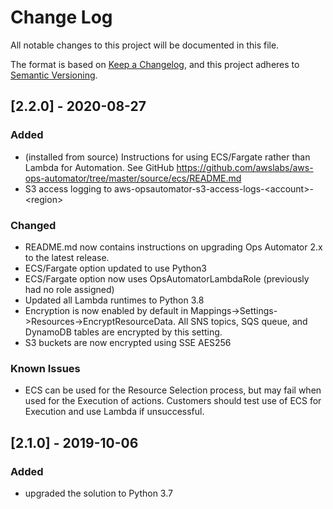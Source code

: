 # Change Log
All notable changes to this project will be documented in this file.

The format is based on [Keep a Changelog](https://keepachangelog.com/en/1.0.0/),
and this project adheres to [Semantic Versioning](https://semver.org/spec/v2.0.0.html).

## [2.2.0] - 2020-08-27
### Added
- (installed from source) Instructions for using ECS/Fargate rather than Lambda for Automation. See GitHub https://github.com/awslabs/aws-ops-automator/tree/master/source/ecs/README.md
- S3 access logging to aws-opsautomator-s3-access-logs-\<account\>-\<region\>

### Changed
- README.md now contains instructions on upgrading Ops Automator 2.x to the latest release.
- ECS/Fargate option updated to use Python3
- ECS/Fargate option now uses OpsAutomatorLambdaRole (previously had no role assigned)
- Updated all Lambda runtimes to Python 3.8
- Encryption is now enabled by default in Mappings->Settings->Resources->EncryptResourceData. All SNS topics, SQS queue, and DynamoDB tables are encrypted by this setting.
- S3 buckets are now encrypted using SSE AES256

### Known Issues
- ECS can be used for the Resource Selection process, but may fail when used for the Execution of actions. Customers should test use of ECS for Execution and use Lambda if unsuccessful.

## [2.1.0] - 2019-10-06
### Added
- upgraded the solution to Python 3.7